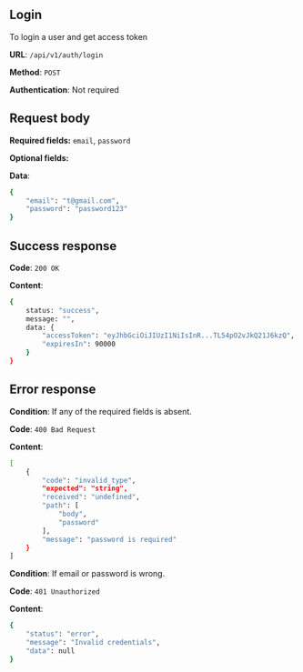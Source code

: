 ## Login
To login a user and get access token

**URL**: `/api/v1/auth/login`

**Method**: `POST`

**Authentication**: Not required

## Request body
**Required fields:** `email`, `password`

**Optional fields:** 

**Data**:
```bash
{
    "email": "t@gmail.com",
    "password": "password123"
}
```

## Success response
**Code**: `200 OK`

**Content**:
```bash
{
    status: "success",
    message: "",
    data: {
        "accessToken": "eyJhbGciOiJIUzI1NiIsInR...TL54pO2vJkQ21J6kzQ",
        "expiresIn": 90000
    }
}
```

## Error response
**Condition**: If any of the required fields is absent.

**Code**: `400 Bad Request`

**Content**:
```bash
[
    {
        "code": "invalid_type",
        "expected": "string",
        "received": "undefined",
        "path": [
            "body",
            "password"
        ],
        "message": "password is required"
    }
]
```

**Condition**: If email or password is wrong.

**Code**: `401 Unauthorized`

**Content**:
```bash
{
    "status": "error",
    "message": "Invalid credentials",
    "data": null
}
```